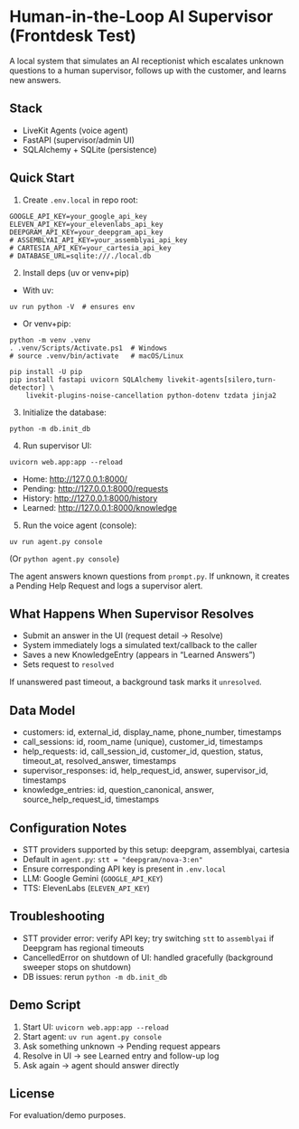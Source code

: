 # Human-in-the-Loop AI Supervisor (Frontdesk Test)

A local system that simulates an AI receptionist which escalates unknown questions to a human supervisor, follows up with the customer, and learns new answers.

## Stack
- LiveKit Agents (voice agent)
- FastAPI (supervisor/admin UI)
- SQLAlchemy + SQLite (persistence)

## Quick Start
1) Create `.env.local` in repo root:
```
GOOGLE_API_KEY=your_google_api_key
ELEVEN_API_KEY=your_elevenlabs_api_key
DEEPGRAM_API_KEY=your_deepgram_api_key
# ASSEMBLYAI_API_KEY=your_assemblyai_api_key
# CARTESIA_API_KEY=your_cartesia_api_key
# DATABASE_URL=sqlite:///./local.db
```

2) Install deps (uv or venv+pip)
- With uv:
```
uv run python -V  # ensures env
```
- Or venv+pip:
```
python -m venv .venv
. .venv/Scripts/Activate.ps1  # Windows
# source .venv/bin/activate   # macOS/Linux

pip install -U pip
pip install fastapi uvicorn SQLAlchemy livekit-agents[silero,turn-detector] \
    livekit-plugins-noise-cancellation python-dotenv tzdata jinja2
```

3) Initialize the database:
```
python -m db.init_db
```

4) Run supervisor UI:
```
uvicorn web.app:app --reload
```
- Home: http://127.0.0.1:8000/
- Pending: http://127.0.0.1:8000/requests
- History: http://127.0.0.1:8000/history
- Learned: http://127.0.0.1:8000/knowledge

5) Run the voice agent (console):
```
uv run agent.py console
```
(Or `python agent.py console`)

The agent answers known questions from `prompt.py`. If unknown, it creates a Pending Help Request and logs a supervisor alert.

## What Happens When Supervisor Resolves
- Submit an answer in the UI (request detail → Resolve)
- System immediately logs a simulated text/callback to the caller
- Saves a new KnowledgeEntry (appears in “Learned Answers”)
- Sets request to `resolved`

If unanswered past timeout, a background task marks it `unresolved`.

## Data Model
- customers: id, external_id, display_name, phone_number, timestamps
- call_sessions: id, room_name (unique), customer_id, timestamps
- help_requests: id, call_session_id, customer_id, question, status, timeout_at, resolved_answer, timestamps
- supervisor_responses: id, help_request_id, answer, supervisor_id, timestamps
- knowledge_entries: id, question_canonical, answer, source_help_request_id, timestamps

## Configuration Notes
- STT providers supported by this setup: deepgram, assemblyai, cartesia
- Default in `agent.py`: `stt = "deepgram/nova-3:en"`
- Ensure corresponding API key is present in `.env.local`
- LLM: Google Gemini (`GOOGLE_API_KEY`)
- TTS: ElevenLabs (`ELEVEN_API_KEY`)

## Troubleshooting
- STT provider error: verify API key; try switching `stt` to `assemblyai` if Deepgram has regional timeouts
- CancelledError on shutdown of UI: handled gracefully (background sweeper stops on shutdown)
- DB issues: rerun `python -m db.init_db`

## Demo Script
1. Start UI: `uvicorn web.app:app --reload`
2. Start agent: `uv run agent.py console`
3. Ask something unknown → Pending request appears
4. Resolve in UI → see Learned entry and follow-up log
5. Ask again → agent should answer directly

## License
For evaluation/demo purposes.
